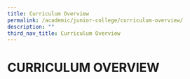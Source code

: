 ```yaml
---
title: Curriculum Overview
permalink: /academic/junior-college/curriculum-overview/
description: ""
third_nav_title: Curriculum Overview
---
```

# CURRICULUM OVERVIEW
